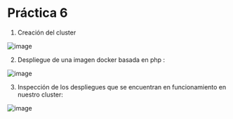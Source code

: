 # Práctica 6

1. Creación del cluster

![image](https://github.com/Waterclau/ASR/assets/91564866/d6b107ec-0e68-434f-b0f5-fc82ad33abbb)


2. Despliegue de una imagen docker basada en php :

![image](https://github.com/Waterclau/ASR/assets/91564866/c5fc9ec0-7c8e-45cc-9068-24ca00b75fa2)

3. Inspección de los despliegues que se encuentran en funcionamiento en nuestro cluster:

![image](https://github.com/Waterclau/ASR/assets/91564866/30d92df1-4648-46d5-ad9d-f63ad294b790)


